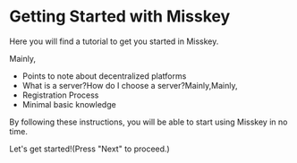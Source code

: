 # Getting Started with Misskey

Here you will find a tutorial to get you started in Misskey.

Mainly,

- Points to note about decentralized platforms
- What is a server?How do I choose a server?Mainly,Mainly,
- Registration Process
- Minimal basic knowledge

By following these instructions, you will be able to start using Misskey in no time.

Let's get started!(Press "Next" to proceed.)

